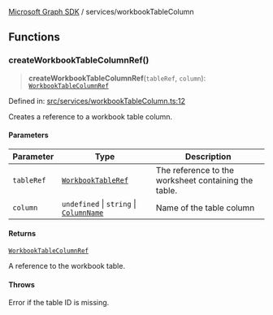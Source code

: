 [Microsoft Graph SDK](../modules.md) / services/workbookTableColumn

## Functions

### createWorkbookTableColumnRef()

> **createWorkbookTableColumnRef**(`tableRef`, `column`): [`WorkbookTableColumnRef`](../models/WorkbookTableColumnRef.md#workbooktablecolumnref)

Defined in: [src/services/workbookTableColumn.ts:12](https://github.com/Future-Secure-AI/microsoft-graph/blob/6f587d043e8277194e9b2feca914ab2cba9d258d/src/services/workbookTableColumn.ts#L12)

Creates a reference to a workbook table column.

#### Parameters

| Parameter | Type | Description |
| ------ | ------ | ------ |
| `tableRef` | [`WorkbookTableRef`](../models/WorkbookTableRef.md#workbooktableref) | The reference to the worksheet containing the table. |
| `column` | `undefined` \| `string` \| [`ColumnName`](../models/ColumnName.md#columnname) | Name of the table column |

#### Returns

[`WorkbookTableColumnRef`](../models/WorkbookTableColumnRef.md#workbooktablecolumnref)

A reference to the workbook table.

#### Throws

Error if the table ID is missing.
